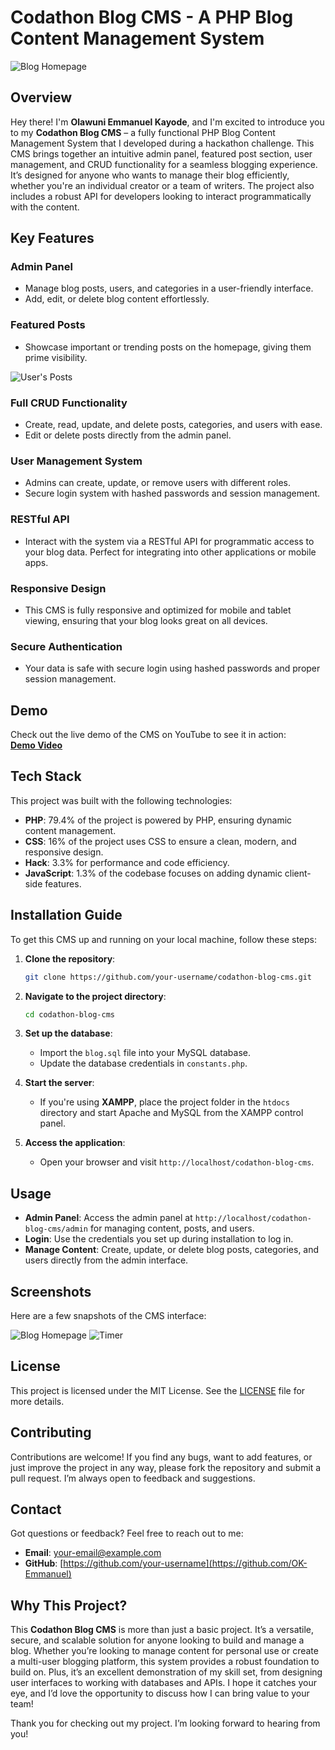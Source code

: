 # Codathon Blog CMS - A PHP Blog Content Management System

![Blog Homepage](https://github.com/OK-Emmanuel/codathon-blog/blob/main/blog%20homepage.png)

## Overview

Hey there! I'm **Olawuni Emmanuel Kayode**, and I'm excited to introduce you to my **Codathon Blog CMS** – a fully functional PHP Blog Content Management System that I developed during a hackathon challenge. This CMS brings together an intuitive admin panel, featured post section, user management, and CRUD functionality for a seamless blogging experience. It’s designed for anyone who wants to manage their blog efficiently, whether you're an individual creator or a team of writers. The project also includes a robust API for developers looking to interact programmatically with the content. 

## Key Features

### Admin Panel
- Manage blog posts, users, and categories in a user-friendly interface.
- Add, edit, or delete blog content effortlessly.

### Featured Posts
- Showcase important or trending posts on the homepage, giving them prime visibility.

![User's Posts](https://github.com/OK-Emmanuel/codathon-blog/blob/main/user%20posts.png)

### Full CRUD Functionality
- Create, read, update, and delete posts, categories, and users with ease.
- Edit or delete posts directly from the admin panel.

### User Management System
- Admins can create, update, or remove users with different roles.
- Secure login system with hashed passwords and session management.

### RESTful API
- Interact with the system via a RESTful API for programmatic access to your blog data. Perfect for integrating into other applications or mobile apps.

### Responsive Design
- This CMS is fully responsive and optimized for mobile and tablet viewing, ensuring that your blog looks great on all devices.

### Secure Authentication
- Your data is safe with secure login using hashed passwords and proper session management.

## Demo

Check out the live demo of the CMS on YouTube to see it in action:  
[**Demo Video**](https://www.youtube.com/watch?v=your_demo_video_link)

## Tech Stack

This project was built with the following technologies:

- **PHP**: 79.4% of the project is powered by PHP, ensuring dynamic content management.
- **CSS**: 16% of the project uses CSS to ensure a clean, modern, and responsive design.
- **Hack**: 3.3% for performance and code efficiency.
- **JavaScript**: 1.3% of the codebase focuses on adding dynamic client-side features.

## Installation Guide

To get this CMS up and running on your local machine, follow these steps:

1. **Clone the repository**:
    ```bash
    git clone https://github.com/your-username/codathon-blog-cms.git
    ```

2. **Navigate to the project directory**:
    ```bash
    cd codathon-blog-cms
    ```

3. **Set up the database**:
    - Import the `blog.sql` file into your MySQL database.
    - Update the database credentials in `constants.php`.

4. **Start the server**:
    - If you're using **XAMPP**, place the project folder in the `htdocs` directory and start Apache and MySQL from the XAMPP control panel.
  
5. **Access the application**:
    - Open your browser and visit `http://localhost/codathon-blog-cms`.

## Usage

- **Admin Panel**: Access the admin panel at `http://localhost/codathon-blog-cms/admin` for managing content, posts, and users.
- **Login**: Use the credentials you set up during installation to log in.
- **Manage Content**: Create, update, or delete blog posts, categories, and users directly from the admin interface.

## Screenshots

Here are a few snapshots of the CMS interface:

![Blog Homepage](https://github.com/OK-Emmanuel/codathon-blog/blob/main/blog%20homepage.png)
![Timer](https://github.com/OK-Emmanuel/codathon-blog/blob/main/codathontimer.png)


## License

This project is licensed under the MIT License. See the [LICENSE](LICENSE) file for more details.

## Contributing

Contributions are welcome! If you find any bugs, want to add features, or just improve the project in any way, please fork the repository and submit a pull request. I’m always open to feedback and suggestions.

## Contact

Got questions or feedback? Feel free to reach out to me:

- **Email**: [your-email@example.com](mailto:olawuniemmanuelk@gmail.com)
- **GitHub**: [https://github.com/your-username](https://github.com/OK-Emmanuel)

## Why This Project?

This **Codathon Blog CMS** is more than just a basic project. It’s a versatile, secure, and scalable solution for anyone looking to build and manage a blog. Whether you’re looking to manage content for personal use or create a multi-user blogging platform, this system provides a robust foundation to build on. Plus, it’s an excellent demonstration of my skill set, from designing user interfaces to working with databases and APIs. I hope it catches your eye, and I’d love the opportunity to discuss how I can bring value to your team!

Thank you for checking out my project. I’m looking forward to hearing from you!
